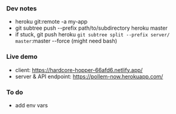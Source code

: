 ### Dev notes
* heroku git:remote -a my-app
* git subtree push --prefix path/to/subdirectory heroku master
* if stuck, git push heroku `git subtree split --prefix server/ master`:master --force (might need bash)

### Live demo
* client: https://hardcore-hopper-66afd6.netlify.app/
* server & API endpoint: https://pollem-now.herokuapp.com/

### To do
* add env vars

